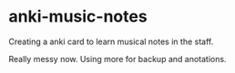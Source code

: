 anki-music-notes
================

Creating a anki card to learn musical notes in the staff.

Really messy now. Using more for backup and anotations.



